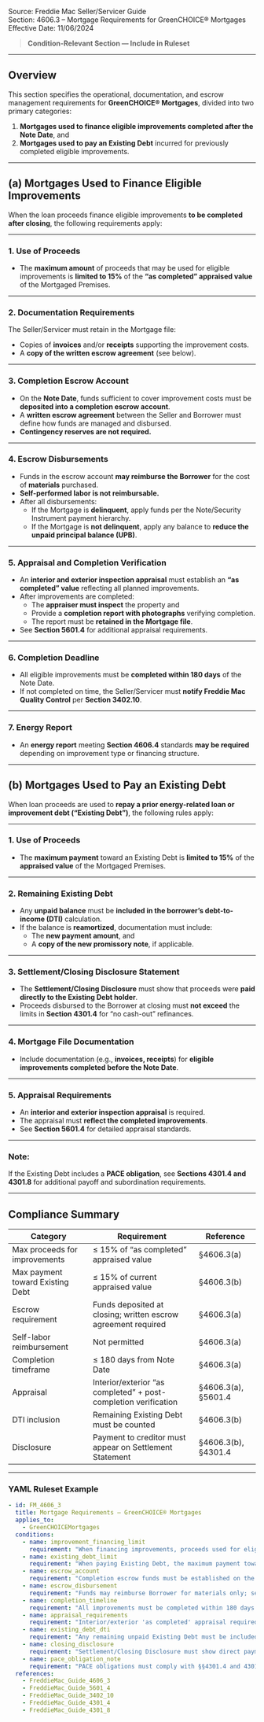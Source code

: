 Source: Freddie Mac Seller/Servicer Guide  
Section: 4606.3 – Mortgage Requirements for GreenCHOICE® Mortgages  
Effective Date: 11/06/2024  

> **Condition-Relevant Section — Include in Ruleset**

---

## Overview  

This section specifies the operational, documentation, and escrow management requirements for **GreenCHOICE® Mortgages**, divided into two primary categories:  

1. **Mortgages used to finance eligible improvements completed after the Note Date**, and  
2. **Mortgages used to pay an Existing Debt** incurred for previously completed eligible improvements.  

---

## (a) Mortgages Used to Finance Eligible Improvements  

When the loan proceeds finance eligible improvements **to be completed after closing**, the following requirements apply:

---

### **1. Use of Proceeds**

- The **maximum amount** of proceeds that may be used for eligible improvements is **limited to 15%** of the **“as completed” appraised value** of the Mortgaged Premises.  

---

### **2. Documentation Requirements**

The Seller/Servicer must retain in the Mortgage file:  
- Copies of **invoices** and/or **receipts** supporting the improvement costs.  
- A **copy of the written escrow agreement** (see below).  

---

### **3. Completion Escrow Account**

- On the **Note Date**, funds sufficient to cover improvement costs must be **deposited into a completion escrow account**.  
- A **written escrow agreement** between the Seller and Borrower must define how funds are managed and disbursed.  
- **Contingency reserves are not required.**  

---

### **4. Escrow Disbursements**

- Funds in the escrow account **may reimburse the Borrower** for the cost of **materials** purchased.  
- **Self-performed labor is not reimbursable.**  
- After all disbursements:
  - If the Mortgage is **delinquent**, apply funds per the Note/Security Instrument payment hierarchy.  
  - If the Mortgage is **not delinquent**, apply any balance to **reduce the unpaid principal balance (UPB)**.

---

### **5. Appraisal and Completion Verification**

- An **interior and exterior inspection appraisal** must establish an **“as completed” value** reflecting all planned improvements.  
- After improvements are completed:
  - The **appraiser must inspect** the property and  
  - Provide a **completion report with photographs** verifying completion.  
  - The report must be **retained in the Mortgage file**.  
- See **Section 5601.4** for additional appraisal requirements.  

---

### **6. Completion Deadline**

- All eligible improvements must be **completed within 180 days** of the Note Date.  
- If not completed on time, the Seller/Servicer must **notify Freddie Mac Quality Control** per **Section 3402.10**.

---

### **7. Energy Report**

- An **energy report** meeting **Section 4606.4** standards **may be required** depending on improvement type or financing structure.  

---

## (b) Mortgages Used to Pay an Existing Debt  

When loan proceeds are used to **repay a prior energy-related loan or improvement debt (“Existing Debt”)**, the following rules apply:

---

### **1. Use of Proceeds**

- The **maximum payment** toward an Existing Debt is **limited to 15%** of the **appraised value** of the Mortgaged Premises.  

---

### **2. Remaining Existing Debt**

- Any **unpaid balance** must be **included in the borrower’s debt-to-income (DTI)** calculation.  
- If the balance is **reamortized**, documentation must include:
  - The **new payment amount**, and  
  - A **copy of the new promissory note**, if applicable.

---

### **3. Settlement/Closing Disclosure Statement**

- The **Settlement/Closing Disclosure** must show that proceeds were **paid directly to the Existing Debt holder**.  
- Proceeds disbursed to the Borrower at closing must **not exceed** the limits in **Section 4301.4** for “no cash-out” refinances.  

---

### **4. Mortgage File Documentation**

- Include documentation (e.g., **invoices, receipts**) for **eligible improvements completed before the Note Date**.  

---

### **5. Appraisal Requirements**

- An **interior and exterior inspection appraisal** is required.  
- The appraisal must **reflect the completed improvements**.  
- See **Section 5601.4** for detailed appraisal standards.  

---

### **Note:**  
If the Existing Debt includes a **PACE obligation**, see **Sections 4301.4 and 4301.8** for additional payoff and subordination requirements.

---

## Compliance Summary  

| Category | Requirement | Reference |
|-----------|-------------|------------|
| Max proceeds for improvements | ≤ 15% of “as completed” appraised value | §4606.3(a) |
| Max payment toward Existing Debt | ≤ 15% of current appraised value | §4606.3(b) |
| Escrow requirement | Funds deposited at closing; written escrow agreement required | §4606.3(a) |
| Self-labor reimbursement | Not permitted | §4606.3(a) |
| Completion timeframe | ≤ 180 days from Note Date | §4606.3(a) |
| Appraisal | Interior/exterior “as completed” + post-completion verification | §4606.3(a), §5601.4 |
| DTI inclusion | Remaining Existing Debt must be counted | §4606.3(b) |
| Disclosure | Payment to creditor must appear on Settlement Statement | §4606.3(b), §4301.4 |

---

### YAML Ruleset Example  

```yaml
- id: FM_4606_3
  title: Mortgage Requirements – GreenCHOICE® Mortgages
  applies_to:
    - GreenCHOICEMortgages
  conditions:
    - name: improvement_financing_limit
      requirement: "When financing improvements, proceeds used for eligible improvements must not exceed 15% of the 'as completed' appraised value."
    - name: existing_debt_limit
      requirement: "When paying Existing Debt, the maximum payment toward that debt must not exceed 15% of the appraised value of the Mortgaged Premises."
    - name: escrow_account
      requirement: "Completion escrow funds must be established on the Note Date with a written agreement; contingency reserve not required."
    - name: escrow_disbursement
      requirement: "Funds may reimburse Borrower for materials only; self-performed labor is not reimbursable. Remaining funds reduce UPB if not delinquent."
    - name: completion_timeline
      requirement: "All improvements must be completed within 180 days of the Note Date; Seller/Servicer must notify Freddie Mac if delayed."
    - name: appraisal_requirements
      requirement: "Interior/exterior 'as completed' appraisal required with post-completion inspection and photo report."
    - name: existing_debt_dti
      requirement: "Any remaining unpaid Existing Debt must be included in DTI; documentation must reflect reamortization terms if applicable."
    - name: closing_disclosure
      requirement: "Settlement/Closing Disclosure must show direct payment to debt holder; borrower cash back limited per §4301.4."
    - name: pace_obligation_note
      requirement: "PACE obligations must comply with §§4301.4 and 4301.8."
  references:
    - FreddieMac_Guide_4606_3
    - FreddieMac_Guide_5601_4
    - FreddieMac_Guide_3402_10
    - FreddieMac_Guide_4301_4
    - FreddieMac_Guide_4301_8
